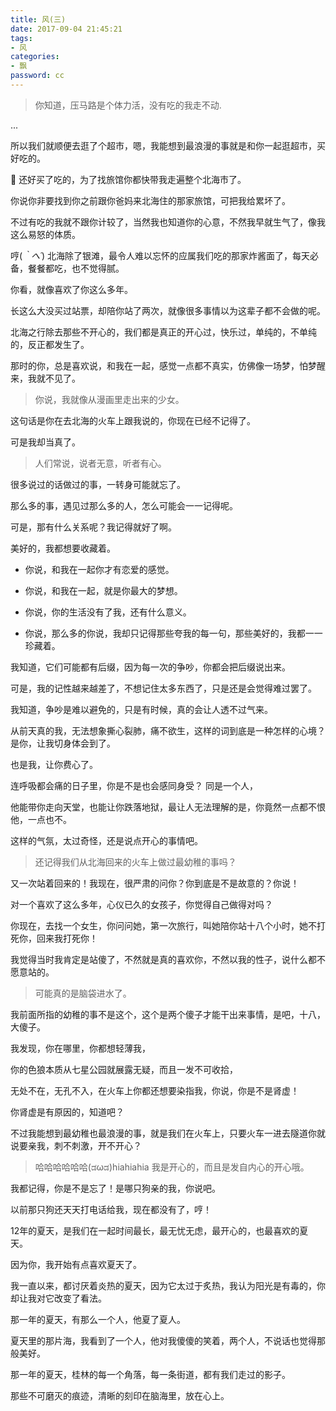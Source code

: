 ```yaml
---
title: 风(三)
date: 2017-09-04 21:45:21
tags:
- 风
categories:
- 飘
password: cc
---
```



> 你知道，压马路是个体力活，没有吃的我走不动.

... <!-- more -->

所以我们就顺便去逛了个超市，嗯，我能想到最浪漫的事就是和你一起逛超市，买好吃的。

😬 还好买了吃的，为了找旅馆你都快带我走遍整个北海市了。

你说你非要找到你之前跟你爸妈来北海住的那家旅馆，可把我给累坏了。

不过有吃的我就不跟你计较了，当然我也知道你的心意，不然我早就生气了，像我这么易怒的体质。

哼(*｀へ´*) 北海除了银滩，最令人难以忘怀的应属我们吃的那家炸酱面了，每天必备，餐餐都吃，也不觉得腻。

你看，就像喜欢了你这么多年。

长这么大没买过站票，却陪你站了两次，就像很多事情以为这辈子都不会做的呢。

北海之行除去那些不开心的，我们都是真正的开心过，快乐过，单纯的，不单纯的，反正都发生了。

那时的你，总是喜欢说，和我在一起，感觉一点都不真实，仿佛像一场梦，怕梦醒来，我就不见了。

> 你说，我就像从漫画里走出来的少女。

这句话是你在去北海的火车上跟我说的，你现在已经不记得了。

可是我却当真了。

> 人们常说，说者无意，听者有心。

很多说过的话做过的事，一转身可能就忘了。

那么多的事，遇见过那么多的人，怎么可能会一一记得呢。

可是，那有什么关系呢？我记得就好了啊。

美好的，我都想要收藏着。

- 你说，和我在一起你才有恋爱的感觉。

- 你说，和我在一起，就是你最大的梦想。

- 你说，你的生活没有了我，还有什么意义。

- 你说，那么多的你说，我却只记得那些夸我的每一句，那些美好的，我都一一珍藏着。

我知道，它们可能都有后缀，因为每一次的争吵，你都会把后缀说出来。

可是，我的记性越来越差了，不想记住太多东西了，只是还是会觉得难过罢了。

我知道，争吵是难以避免的，只是有时候，真的会让人透不过气来。

从前天真的我，无法想象撕心裂肺，痛不欲生，这样的词到底是一种怎样的心境？是你，让我切身体会到了。

也是我，让你费心了。

连呼吸都会痛的日子里，你是不是也会感同身受？ 同是一个人，

他能带你走向天堂，也能让你跌落地狱，最让人无法理解的是，你竟然一点都不恨他，一点也不。

这样的气氛，太过奇怪，还是说点开心的事情吧。

> 还记得我们从北海回来的火车上做过最幼稚的事吗？

又一次站着回来的！我现在，很严肃的问你？你到底是不是故意的？你说！

对一个喜欢了这么多年，心仪已久的女孩子，你觉得自己做得对吗？

你现在，去找一个女生，你问问她，第一次旅行，叫她陪你站十八个小时，她不打死你，回来我打死你！ 

我觉得当时我肯定是站傻了，不然就是真的喜欢你，不然以我的性子，说什么都不愿意站的。

> 可能真的是脑袋进水了。

我前面所指的幼稚的事不是这个，这个是两个傻子才能干出来事情，是吧，十八，大傻子。

我发现，你在哪里，你都想轻薄我，

你的色狼本质从七星公园就展露无疑，而且一发不可收拾，

无处不在，无孔不入，在火车上你都还想要染指我，你说，你是不是肾虚！

你肾虚是有原因的，知道吧？ 

不过我能想到最幼稚也最浪漫的事，就是我们在火车上，只要火车一进去隧道你就说要亲我，刺不刺激，开不开心？

> 哈哈哈哈哈哈(ಡωಡ)hiahiahia 我是开心的，而且是发自内心的开心哦。

我都记得，你是不是忘了！是哪只狗亲的我，你说吧。

以前那只狗还天天打电话给我，现在都没有了，哼！ 

12年的夏天，是我们在一起时间最长，最无忧无虑，最开心的，也最喜欢的夏天。

因为你，我开始有点喜欢夏天了。

我一直以来，都讨厌着炎热的夏天，因为它太过于炙热，我认为阳光是有毒的，你却让我对它改变了看法。

那一年的夏天，有那么一个人，他夏了夏人。

夏天里的那片海，我看到了一个人，他对我傻傻的笑着，两个人，不说话也觉得那般美好。

那一年的夏天，桂林的每一个角落，每一条街道，都有我们走过的影子。

那些不可磨灭的痕迹，清晰的刻印在脑海里，放在心上。

